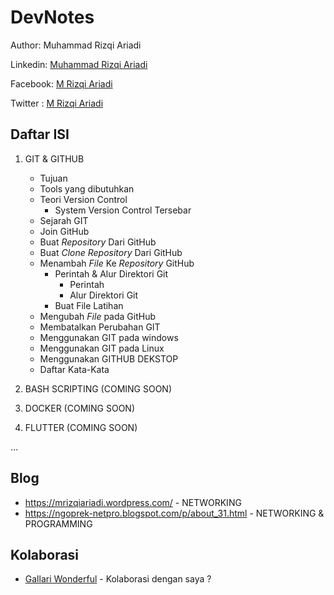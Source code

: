 # DevNotes
Author: Muhammad Rizqi Ariadi

Linkedin: [Muhammad Rizqi Ariadi](https://www.linkedin.com/in/muhammad-rizqi-ariadi-bba168110/)

Facebook: [M Rizqi Ariadi](https://www.facebook.com/Muhammad.Rizqi.Ariadi)

Twitter : [M Rizqi Ariadi](https://twitter.com/MRizqiAriadi)

## Daftar ISI

1. GIT & GITHUB
    * Tujuan
    * Tools yang dibutuhkan
    * Teori Version Control
      * System Version Control Tersebar 
    * Sejarah GIT
    * Join GitHub
    * Buat _Repository_ Dari GitHub
    * Buat _Clone Repository_ Dari GitHub
    * Menambah _File_ Ke _Repository_ GitHub
      * Perintah & Alur Direktori Git
        * Perintah
        * Alur Direktori Git
      * Buat File Latihan
    * Mengubah _File_ pada GitHub
    * Membatalkan Perubahan GIT
    * Menggunakan GIT pada windows
    * Menggunakan GIT pada Linux
    * Menggunakan GITHUB DEKSTOP
    * Daftar Kata-Kata

2. BASH SCRIPTING (COMING SOON)

3. DOCKER (COMING SOON)

4. FLUTTER (COMING SOON)

...

## Blog

+ https://mrizqiariadi.wordpress.com/ - NETWORKING
+ https://ngoprek-netpro.blogspot.com/p/about_31.html - NETWORKING & PROGRAMMING

## Kolaborasi

+ [Gallari Wonderful](https://gallariwonderful.wordpress.com/) - Kolaborasi dengan saya ?


